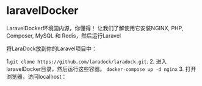 # laravelDocker
LaravelDocker环境国内源，你懂得！
让我们了解使用它安装NGINX, PHP, Composer, MySQL 和 Redis，然后运行Laravel

将LaraDock放到你的Laravel项目中：

1.`git clone https://github.com/laradock/laradock.git`. 
2. 进入laravelDocker目录，然后运行这些容器。 
`docker-compose up -d nginx` 
3. 打开浏览器，访问localhost：


